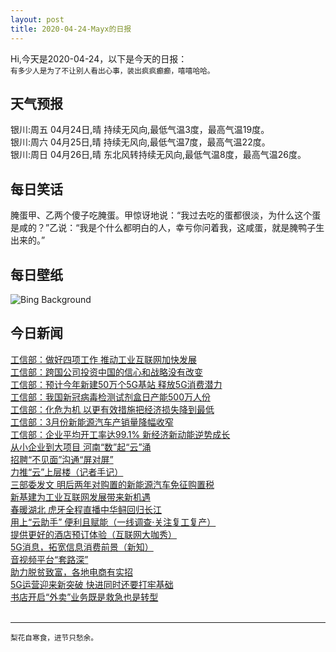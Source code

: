 ```yaml
---
layout: post
title: 2020-04-24-Mayx的日报
---
```


Hi,今天是2020-04-24，以下是今天的日报：<br><small>
有多少人是为了不让别人看出心事，装出疯疯癫癫，嘻嘻哈哈。</small><!--more-->
## 天气预报
银川:周五 04月24日,晴 持续无风向,最低气温3度，最高气温19度。<br>银川:周六 04月25日,晴 持续无风向,最低气温7度，最高气温22度。<br>银川:周日 04月26日,晴 东北风转持续无风向,最低气温8度，最高气温26度。
## 每日笑话
腌蛋甲、乙两个傻子吃腌蛋。甲惊讶地说：“我过去吃的蛋都很淡，为什么这个蛋是咸的？”乙说：“我是个什么都明白的人，幸亏你问着我，这咸蛋，就是腌鸭子生出来的。”
## 每日壁纸
![Bing Background](https://cn.bing.com/th?id=OHR.KingEider_EN-US7654847363_1920x1080.jpg&rf=LaDigue_1920x1080.jpg&pid=hp "Male king eider ducks swimming in Troms og Finnmark, Norway (© Pal Hermansen/Minden Pictures)")
## 今日新闻

[工信部：做好四项工作 推动工业互联网加快发展](http://it.people.com.cn/n1/2020/0423/c1009-31685734.html)   
[工信部：跨国公司投资中国的信心和战略没有改变](http://it.people.com.cn/n1/2020/0423/c1009-31685605.html)   
[工信部：预计今年新建50万个5G基站 释放5G消费潜力](http://it.people.com.cn/n1/2020/0423/c1009-31685594.html)   
[工信部：我国新冠病毒检测试剂盒日产能500万人份](http://it.people.com.cn/n1/2020/0423/c1009-31685565.html)   
[工信部：化危为机 以更有效措施把经济损失降到最低](http://it.people.com.cn/n1/2020/0423/c1009-31685578.html)   
[工信部：3月份新能源汽车产销量降幅收窄](http://it.people.com.cn/n1/2020/0423/c1009-31685584.html)   
[工信部：企业平均开工率达99.1% 新经济新动能逆势成长](http://it.people.com.cn/n1/2020/0423/c1009-31685500.html)   
[从小企业到大项目 河南“数”起“云”涌](http://it.people.com.cn/n1/2020/0423/c1009-31685015.html)   
[招聘“不见面”沟通“屏对屏”](http://it.people.com.cn/n1/2020/0423/c1009-31684896.html)   
[力推“云”上层楼（记者手记）](http://it.people.com.cn/n1/2020/0423/c1009-31684849.html)   
[三部委发文 明后两年对购置的新能源汽车免征购置税](http://it.people.com.cn/n1/2020/0422/c1009-31684081.html)   
[新基建为工业互联网发展带来新机遇](http://it.people.com.cn/n1/2020/0422/c1009-31683797.html)   
[春暖湖北 虎牙全程直播中华鲟回归长江](http://it.people.com.cn/n1/2020/0422/c1009-31683922.html)   
[用上“云助手” 便利且赋能（一线调查·关注复工复产）](http://it.people.com.cn/n1/2020/0423/c1009-31684848.html)   
[提供更好的酒店预订体验（互联网大咖秀）](http://it.people.com.cn/n1/2020/0422/c1009-31683463.html)   
[5G消息，拓宽信息消费前景（新知）](http://it.people.com.cn/n1/2020/0423/c1009-31684847.html)   
[音视频平台“套路深”](http://it.people.com.cn/n1/2020/0422/c1009-31683462.html)   
[助力脱贫致富，各地电商有实招](http://it.people.com.cn/n1/2020/0423/c1009-31684836.html)   
[5G运营迎来新突破 快进同时还要打牢基础](http://it.people.com.cn/n1/2020/0423/c1009-31684800.html)   
[书店开启“外卖”业务既是救急也是转型](http://it.people.com.cn/n1/2020/0423/c1009-31684780.html)   
<br />

***

<small>梨花自寒食，进节只愁余。</small>
